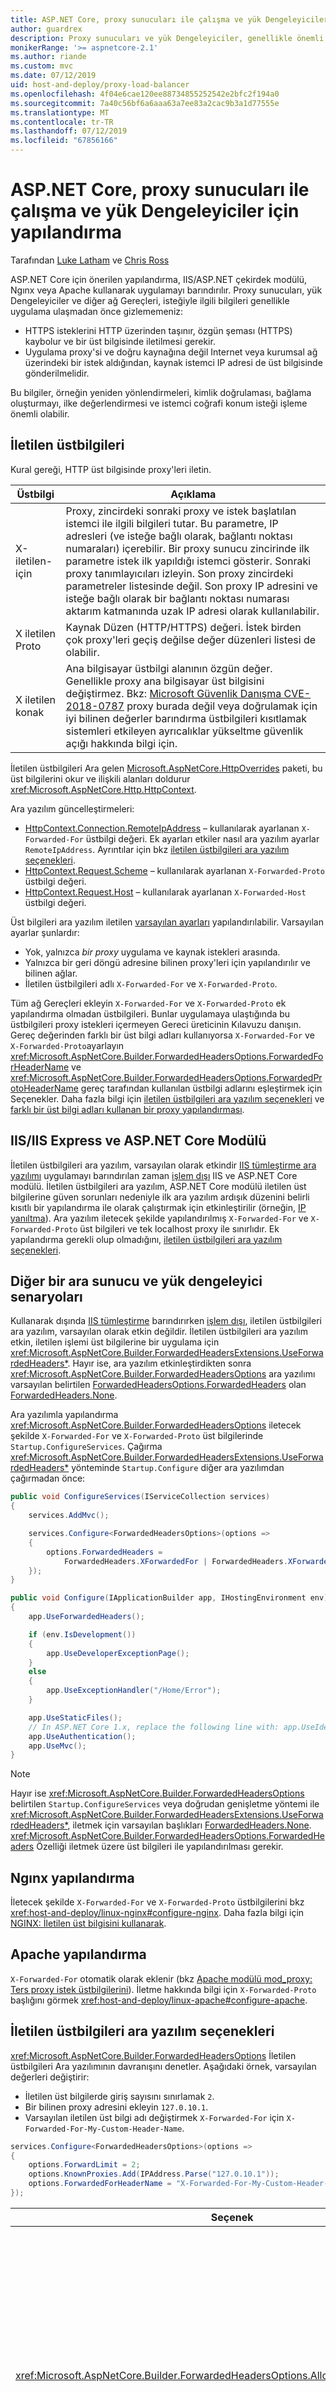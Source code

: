 ```yaml
---
title: ASP.NET Core, proxy sunucuları ile çalışma ve yük Dengeleyiciler için yapılandırma
author: guardrex
description: Proxy sunucuları ve yük Dengeleyiciler, genellikle önemli bilgi gizlememeniz arkasında barındırılan uygulamalar için yapılandırma hakkında bilgi edinin.
monikerRange: '>= aspnetcore-2.1'
ms.author: riande
ms.custom: mvc
ms.date: 07/12/2019
uid: host-and-deploy/proxy-load-balancer
ms.openlocfilehash: 4f04e6cae120ee88734855252542e2bfc2f194a0
ms.sourcegitcommit: 7a40c56bf6a6aaa63a7ee83a2cac9b3a1d77555e
ms.translationtype: MT
ms.contentlocale: tr-TR
ms.lasthandoff: 07/12/2019
ms.locfileid: "67856166"
---
```

# <a name="configure-aspnet-core-to-work-with-proxy-servers-and-load-balancers"></a>ASP.NET Core, proxy sunucuları ile çalışma ve yük Dengeleyiciler için yapılandırma

Tarafından [Luke Latham](https://github.com/guardrex) ve [Chris Ross](https://github.com/Tratcher)

ASP.NET Core için önerilen yapılandırma, IIS/ASP.NET çekirdek modülü, Ngınx veya Apache kullanarak uygulamayı barındırılır. Proxy sunucuları, yük Dengeleyiciler ve diğer ağ Gereçleri, isteğiyle ilgili bilgileri genellikle uygulama ulaşmadan önce gizlememeniz:

* HTTPS isteklerini HTTP üzerinden taşınır, özgün şeması (HTTPS) kaybolur ve bir üst bilgisinde iletilmesi gerekir.
* Uygulama proxy'si ve doğru kaynağına değil Internet veya kurumsal ağ üzerindeki bir istek aldığından, kaynak istemci IP adresi de üst bilgisinde gönderilmelidir.

Bu bilgiler, örneğin yeniden yönlendirmeleri, kimlik doğrulaması, bağlama oluşturmayı, ilke değerlendirmesi ve istemci coğrafi konum isteği işleme önemli olabilir.

## <a name="forwarded-headers"></a>İletilen üstbilgileri

Kural gereği, HTTP üst bilgisinde proxy'leri iletin.

| Üstbilgi | Açıklama |
| ------ | ----------- |
| X-iletilen-için | Proxy, zincirdeki sonraki proxy ve istek başlatılan istemci ile ilgili bilgileri tutar. Bu parametre, IP adresleri (ve isteğe bağlı olarak, bağlantı noktası numaraları) içerebilir. Bir proxy sunucu zincirinde ilk parametre istek ilk yapıldığı istemci gösterir. Sonraki proxy tanımlayıcıları izleyin. Son proxy zincirdeki parametreler listesinde değil. Son proxy IP adresini ve isteğe bağlı olarak bir bağlantı noktası numarası aktarım katmanında uzak IP adresi olarak kullanılabilir. |
| X iletilen Proto | Kaynak Düzen (HTTP/HTTPS) değeri. İstek birden çok proxy'leri geçiş değilse değer düzenleri listesi de olabilir. |
| X iletilen konak | Ana bilgisayar üstbilgi alanının özgün değer. Genellikle proxy ana bilgisayar üst bilgisini değiştirmez. Bkz: [Microsoft Güvenlik Danışma CVE-2018-0787](https://github.com/aspnet/Announcements/issues/295) proxy burada değil veya doğrulamak için iyi bilinen değerler barındırma üstbilgileri kısıtlamak sistemleri etkileyen ayrıcalıklar yükseltme güvenlik açığı hakkında bilgi için. |

İletilen üstbilgileri Ara gelen [Microsoft.AspNetCore.HttpOverrides](https://www.nuget.org/packages/Microsoft.AspNetCore.HttpOverrides/) paketi, bu üst bilgilerini okur ve ilişkili alanları doldurur <xref:Microsoft.AspNetCore.Http.HttpContext>.

Ara yazılım güncelleştirmeleri:

* [HttpContext.Connection.RemoteIpAddress](xref:Microsoft.AspNetCore.Http.ConnectionInfo.RemoteIpAddress) &ndash; kullanılarak ayarlanan `X-Forwarded-For` üstbilgi değeri. Ek ayarları etkiler nasıl ara yazılım ayarlar `RemoteIpAddress`. Ayrıntılar için bkz [iletilen üstbilgileri ara yazılım seçenekleri](#forwarded-headers-middleware-options).
* [HttpContext.Request.Scheme](xref:Microsoft.AspNetCore.Http.HttpRequest.Scheme) &ndash; kullanılarak ayarlanan `X-Forwarded-Proto` üstbilgi değeri.
* [HttpContext.Request.Host](xref:Microsoft.AspNetCore.Http.HttpRequest.Host) &ndash; kullanılarak ayarlanan `X-Forwarded-Host` üstbilgi değeri.

Üst bilgileri ara yazılım iletilen [varsayılan ayarları](#forwarded-headers-middleware-options) yapılandırılabilir. Varsayılan ayarlar şunlardır:

* Yok, yalnızca *bir proxy* uygulama ve kaynak istekleri arasında.
* Yalnızca bir geri döngü adresine bilinen proxy'leri için yapılandırılır ve bilinen ağlar.
* İletilen üstbilgileri adlı `X-Forwarded-For` ve `X-Forwarded-Proto`.

Tüm ağ Gereçleri ekleyin `X-Forwarded-For` ve `X-Forwarded-Proto` ek yapılandırma olmadan üstbilgileri. Bunlar uygulamaya ulaştığında bu üstbilgileri proxy istekleri içermeyen Gereci üreticinin Kılavuzu danışın. Gereç değerinden farklı bir üst bilgi adları kullanıyorsa `X-Forwarded-For` ve `X-Forwarded-Proto`ayarlayın <xref:Microsoft.AspNetCore.Builder.ForwardedHeadersOptions.ForwardedForHeaderName> ve <xref:Microsoft.AspNetCore.Builder.ForwardedHeadersOptions.ForwardedProtoHeaderName> gereç tarafından kullanılan üstbilgi adlarını eşleştirmek için Seçenekler. Daha fazla bilgi için [iletilen üstbilgileri ara yazılım seçenekleri](#forwarded-headers-middleware-options) ve [farklı bir üst bilgi adları kullanan bir proxy yapılandırması](#configuration-for-a-proxy-that-uses-different-header-names).

## <a name="iisiis-express-and-aspnet-core-module"></a>IIS/IIS Express ve ASP.NET Core Modülü

İletilen üstbilgileri ara yazılım, varsayılan olarak etkindir [IIS tümleştirme ara yazılımı](xref:host-and-deploy/iis/index#enable-the-iisintegration-components) uygulamayı barındırılan zaman [işlem dışı](xref:host-and-deploy/iis/index#out-of-process-hosting-model) IIS ve ASP.NET Core modülü. İletilen üstbilgileri ara yazılım, ASP.NET Core modülü iletilen üst bilgilerine güven sorunları nedeniyle ilk ara yazılım ardışık düzenini belirli kısıtlı bir yapılandırma ile olarak çalıştırmak için etkinleştirilir (örneğin, [IP yanıltma](https://www.iplocation.net/ip-spoofing)). Ara yazılım iletecek şekilde yapılandırılmış `X-Forwarded-For` ve `X-Forwarded-Proto` üst bilgileri ve tek localhost proxy ile sınırlıdır. Ek yapılandırma gerekli olup olmadığını, [iletilen üstbilgileri ara yazılım seçenekleri](#forwarded-headers-middleware-options).

## <a name="other-proxy-server-and-load-balancer-scenarios"></a>Diğer bir ara sunucu ve yük dengeleyici senaryoları

Kullanarak dışında [IIS tümleştirme](xref:host-and-deploy/iis/index#enable-the-iisintegration-components) barındırırken [işlem dışı](xref:host-and-deploy/iis/index#out-of-process-hosting-model), iletilen üstbilgileri ara yazılım, varsayılan olarak etkin değildir. İletilen üstbilgileri ara yazılım etkin, iletilen işlemi üst bilgilerine bir uygulama için <xref:Microsoft.AspNetCore.Builder.ForwardedHeadersExtensions.UseForwardedHeaders*>. Hayır ise, ara yazılım etkinleştirdikten sonra <xref:Microsoft.AspNetCore.Builder.ForwardedHeadersOptions> ara yazılımı varsayılan belirtilen [ForwardedHeadersOptions.ForwardedHeaders](xref:Microsoft.AspNetCore.Builder.ForwardedHeadersOptions.ForwardedHeaders) olan [ForwardedHeaders.None](xref:Microsoft.AspNetCore.HttpOverrides.ForwardedHeaders).

Ara yazılımla yapılandırma <xref:Microsoft.AspNetCore.Builder.ForwardedHeadersOptions> iletecek şekilde `X-Forwarded-For` ve `X-Forwarded-Proto` üst bilgilerinde `Startup.ConfigureServices`. Çağırma <xref:Microsoft.AspNetCore.Builder.ForwardedHeadersExtensions.UseForwardedHeaders*> yönteminde `Startup.Configure` diğer ara yazılımdan çağırmadan önce:

```csharp
public void ConfigureServices(IServiceCollection services)
{
    services.AddMvc();

    services.Configure<ForwardedHeadersOptions>(options =>
    {
        options.ForwardedHeaders = 
            ForwardedHeaders.XForwardedFor | ForwardedHeaders.XForwardedProto;
    });
}

public void Configure(IApplicationBuilder app, IHostingEnvironment env)
{
    app.UseForwardedHeaders();

    if (env.IsDevelopment())
    {
        app.UseDeveloperExceptionPage();
    }
    else
    {
        app.UseExceptionHandler("/Home/Error");
    }

    app.UseStaticFiles();
    // In ASP.NET Core 1.x, replace the following line with: app.UseIdentity();
    app.UseAuthentication();
    app.UseMvc();
}
```

> [!NOTE]
> Hayır ise <xref:Microsoft.AspNetCore.Builder.ForwardedHeadersOptions> belirtilen `Startup.ConfigureServices` veya doğrudan genişletme yöntemi ile <xref:Microsoft.AspNetCore.Builder.ForwardedHeadersExtensions.UseForwardedHeaders*>, iletmek için varsayılan başlıkları [ForwardedHeaders.None](xref:Microsoft.AspNetCore.HttpOverrides.ForwardedHeaders). <xref:Microsoft.AspNetCore.Builder.ForwardedHeadersOptions.ForwardedHeaders> Özelliği iletmek üzere üst bilgileri ile yapılandırılması gerekir.

## <a name="nginx-configuration"></a>Ngınx yapılandırma

İletecek şekilde `X-Forwarded-For` ve `X-Forwarded-Proto` üstbilgilerini bkz <xref:host-and-deploy/linux-nginx#configure-nginx>. Daha fazla bilgi için [NGINX: İletilen üst bilgisini kullanarak](https://www.nginx.com/resources/wiki/start/topics/examples/forwarded/).

## <a name="apache-configuration"></a>Apache yapılandırma

`X-Forwarded-For` otomatik olarak eklenir (bkz [Apache modülü mod_proxy: Ters proxy istek üstbilgilerini](https://httpd.apache.org/docs/2.4/mod/mod_proxy.html#x-headers)). İletme hakkında bilgi için `X-Forwarded-Proto` başlığını görmek <xref:host-and-deploy/linux-apache#configure-apache>.

## <a name="forwarded-headers-middleware-options"></a>İletilen üstbilgileri ara yazılım seçenekleri

<xref:Microsoft.AspNetCore.Builder.ForwardedHeadersOptions> İletilen üstbilgileri Ara yazılımının davranışını denetler. Aşağıdaki örnek, varsayılan değerleri değiştirir:

* İletilen üst bilgilerde giriş sayısını sınırlamak `2`.
* Bir bilinen proxy adresini ekleyin `127.0.10.1`.
* Varsayılan iletilen üst bilgi adı değiştirmek `X-Forwarded-For` için `X-Forwarded-For-My-Custom-Header-Name`.

```csharp
services.Configure<ForwardedHeadersOptions>(options =>
{
    options.ForwardLimit = 2;
    options.KnownProxies.Add(IPAddress.Parse("127.0.10.1"));
    options.ForwardedForHeaderName = "X-Forwarded-For-My-Custom-Header-Name";
});
```

| Seçenek | Açıklama |
| ------ | ----------- |
| <xref:Microsoft.AspNetCore.Builder.ForwardedHeadersOptions.AllowedHosts> | Ana bilgisayar tarafından sınırlar `X-Forwarded-Host` sağlanan değerler için üst bilgi.<ul><li>Sıra yoksay örneği kullanarak değerleri karşılaştırılır.</li><li>Bağlantı noktası numaralarını tutulması gerekir.</li><li>Liste boşsa, tüm konaklar izin verilir.</li><li>Üst düzey bir joker karakter `*` tüm boş konaklar sağlar.</li><li>Alt etki alanı joker karakterlere izin verilir, ancak kök etki alanı eşleşmiyor. Örneğin, `*.contoso.com` alt etki alanıyla eşleşen `foo.contoso.com` ancak kök etki alanı değil `contoso.com`.</li><li>Unicode ana bilgisayar adları kullanılabilir, ancak dönüştürülür [Punycode](https://tools.ietf.org/html/rfc3492) eşlemek için.</li><li>[IPv6 adresleri](https://tools.ietf.org/html/rfc4291) ayraçlar sınırlayıcı içerir ve olması gereken [geleneksel form](https://tools.ietf.org/html/rfc4291#section-2.2) (örneğin, `[ABCD:EF01:2345:6789:ABCD:EF01:2345:6789]`). IPv6 adresleri farklı biçimler arasında mantıksal eşitlik denetlemek için özel harfleri değil ve yok Standartlaştırma gerçekleştirilir.</li><li>İzin verilen konakları sınırlamak için başarısızlık, bir saldırganın hizmeti tarafından oluşturulan bağlantıları sızmasını.</li></ul>Boş bir varsayılan değer: `IList<string>`. |
| <xref:Microsoft.AspNetCore.Builder.ForwardedHeadersOptions.ForwardedForHeaderName> | İle belirtilen yerine bu özelliği tarafından belirtilen üst bilgi kullan [ForwardedHeadersDefaults.XForwardedForHeaderName](xref:Microsoft.AspNetCore.HttpOverrides.ForwardedHeadersDefaults.XForwardedForHeaderName). Proxy/iletici kullanmıyorsa bu seçenek kullanıldığında `X-Forwarded-For` üstbilgisi ancak kullanan başka bir üst bilgi bilgileri iletmek için.<br><br>Varsayılan, `X-Forwarded-For` değeridir. |
| <xref:Microsoft.AspNetCore.Builder.ForwardedHeadersOptions.ForwardedHeaders> | Hangi ileticileri işlenmesi gerektiğini tanımlar. Bkz: [ForwardedHeaders Enum](xref:Microsoft.AspNetCore.HttpOverrides.ForwardedHeaders) için geçerli olan alanların listesi. Bu özelliğe atanmış tipik değerler ' ForwardedHeaders.XForwardedFor | ForwardedHeaders.XForwardedProto`.<br><br>Varsayılan değer [ForwardedHeaders.None](xref:Microsoft.AspNetCore.HttpOverrides.ForwardedHeaders). |
| <xref:Microsoft.AspNetCore.Builder.ForwardedHeadersOptions.ForwardedHostHeaderName> | İle belirtilen yerine bu özelliği tarafından belirtilen üst bilgi kullan [ForwardedHeadersDefaults.XForwardedHostHeaderName](xref:Microsoft.AspNetCore.HttpOverrides.ForwardedHeadersDefaults.XForwardedHostHeaderName). Proxy/iletici kullanmıyorsa bu seçenek kullanıldığında `X-Forwarded-Host` üstbilgisi ancak kullanan başka bir üst bilgi bilgileri iletmek için.<br><br>Varsayılan, `X-Forwarded-Host` değeridir. |
| <xref:Microsoft.AspNetCore.Builder.ForwardedHeadersOptions.ForwardedProtoHeaderName> | İle belirtilen yerine bu özelliği tarafından belirtilen üst bilgi kullan [ForwardedHeadersDefaults.XForwardedProtoHeaderName](xref:Microsoft.AspNetCore.HttpOverrides.ForwardedHeadersDefaults.XForwardedProtoHeaderName). Proxy/iletici kullanmıyorsa bu seçenek kullanıldığında `X-Forwarded-Proto` üstbilgisi ancak kullanan başka bir üst bilgi bilgileri iletmek için.<br><br>Varsayılan, `X-Forwarded-Proto` değeridir. |
| <xref:Microsoft.AspNetCore.Builder.ForwardedHeadersOptions.ForwardLimit> | İşlenen üstbilgileri içerisindeki giriş sayısını sınırlar. Kümesine `null` sınırı, ancak bunu devre dışı bırakmak için yalnızca, yapılmalıdır `KnownProxies` veya `KnownNetworks` yapılandırılır. Ayarlama olmayan bir`null` değerdir yanlış yapılandırılmış bir proxy ve ağ üzerinde yan kanaldan gelen kötü amaçlı istekleri karşı koruma sağlamak için bir önlem (ancak değişmeyeceğini garanti etmez).<br><br>İletilen üstbilgileri ara yazılım başlıkları ters sırada sağdan sola işler. Varsa varsayılan değer (`1`) olan kullanıldığında, yalnızca en sağdaki değer başlıklarından sürece işlenir değerini `ForwardLimit` artırılır.<br><br>Varsayılan, `1` değeridir. |
| <xref:Microsoft.AspNetCore.Builder.ForwardedHeadersOptions.KnownNetworks> | Adres aralıklarını iletilen üst bilgiler kabul etmek için bilinen ağlar. Sınıfsız etki alanları arası yönlendirme (CIDR) gösterimi kullanan IP aralıklarını belirtin.<br><br>Çift modlu yuva sunucusu kullanıyorsanız, IPv4 adresleri bir IPv6 biçiminde sağlanır (örneğin, `10.0.0.1` IPv6 temsil IPv4'te `::ffff:10.0.0.1`). Bkz: [IPAddress.MapToIPv6](xref:System.Net.IPAddress.MapToIPv6*). Bu biçim bakarak gerekip gerekmediğini belirleyin [HttpContext.Connection.RemoteIpAddress](xref:Microsoft.AspNetCore.Http.ConnectionInfo.RemoteIpAddress*). Daha fazla bilgi için [yapılandırma bir IPv4 adresi için bir IPv6 adresi olarak temsil edilen](#configuration-for-an-ipv4-address-represented-as-an-ipv6-address) bölümü.<br><br>Varsayılan bir `IList` \< <xref:Microsoft.AspNetCore.HttpOverrides.IPNetwork>> için tek bir giriş içeren `IPAddress.Loopback`. |
| <xref:Microsoft.AspNetCore.Builder.ForwardedHeadersOptions.KnownProxies> | İletilen üst bilgiler kabul etmek için bilinen Proxy adresleri. Kullanım `KnownProxies` tam IP adresini belirtmek için eşleşir.<br><br>Çift modlu yuva sunucusu kullanıyorsanız, IPv4 adresleri bir IPv6 biçiminde sağlanır (örneğin, `10.0.0.1` IPv6 temsil IPv4'te `::ffff:10.0.0.1`). Bkz: [IPAddress.MapToIPv6](xref:System.Net.IPAddress.MapToIPv6*). Bu biçim bakarak gerekip gerekmediğini belirleyin [HttpContext.Connection.RemoteIpAddress](xref:Microsoft.AspNetCore.Http.ConnectionInfo.RemoteIpAddress*). Daha fazla bilgi için [yapılandırma bir IPv4 adresi için bir IPv6 adresi olarak temsil edilen](#configuration-for-an-ipv4-address-represented-as-an-ipv6-address) bölümü.<br><br>Varsayılan bir `IList` \< <xref:System.Net.IPAddress>> için tek bir giriş içeren `IPAddress.IPv6Loopback`. |
| <xref:Microsoft.AspNetCore.Builder.ForwardedHeadersOptions.OriginalForHeaderName> | İle belirtilen yerine bu özelliği tarafından belirtilen üst bilgi kullan [ForwardedHeadersDefaults.XOriginalForHeaderName](xref:Microsoft.AspNetCore.HttpOverrides.ForwardedHeadersDefaults.XOriginalForHeaderName).<br><br>Varsayılan, `X-Original-For` değeridir. |
| <xref:Microsoft.AspNetCore.Builder.ForwardedHeadersOptions.OriginalHostHeaderName> | İle belirtilen yerine bu özelliği tarafından belirtilen üst bilgi kullan [ForwardedHeadersDefaults.XOriginalHostHeaderName](xref:Microsoft.AspNetCore.HttpOverrides.ForwardedHeadersDefaults.XOriginalHostHeaderName).<br><br>Varsayılan, `X-Original-Host` değeridir. |
| <xref:Microsoft.AspNetCore.Builder.ForwardedHeadersOptions.OriginalProtoHeaderName> | İle belirtilen yerine bu özelliği tarafından belirtilen üst bilgi kullan [ForwardedHeadersDefaults.XOriginalProtoHeaderName](xref:Microsoft.AspNetCore.HttpOverrides.ForwardedHeadersDefaults.XOriginalProtoHeaderName).<br><br>Varsayılan, `X-Original-Proto` değeridir. |
| <xref:Microsoft.AspNetCore.Builder.ForwardedHeadersOptions.RequireHeaderSymmetry> | Üstbilgi değerleri arasında eşit olacak şekilde sayısı gerektir [ForwardedHeadersOptions.ForwardedHeaders](xref:Microsoft.AspNetCore.Builder.ForwardedHeadersOptions.ForwardedHeaders) işleniyor.<br><br>ASP.NET Core 1.x olan varsayılan `true`. ASP.NET Core 2.0 veya sonraki sürümlerde varsayılan `false`. |

## <a name="scenarios-and-use-cases"></a>Senaryolar ve kullanım örnekleri

### <a name="when-it-isnt-possible-to-add-forwarded-headers-and-all-requests-are-secure"></a>Üst bilgiler ve tüm istekleri iletilen eklemek mümkün olmadığında güvenli

Bazı durumlarda, uygulamaya proxy istekleri iletilen üstbilgilerini eklemek mümkün olmayabilir. Tüm genel dış istekler HTTPS olduğunu proxy zorlama, Düzen el ile ayarlanabilir `Startup.Configure` herhangi bir türde bir ara yazılım kullanmadan önce:

```csharp
app.Use((context, next) =>
{
    context.Request.Scheme = "https";
    return next();
});
```

Bu kod bir ortam değişkenine ya da diğer geliştirme ya da hazırlık ortamı yapılandırma ayarı ile devre dışı bırakılabilir.

### <a name="deal-with-path-base-and-proxies-that-change-the-request-path"></a>Yolu temel ve istek yolu değiştirmek proxy'ler ile Dağıt

Bazı Ara sunucular yolu sağlam geçirmek ancak bir uygulamayla yönlendirme böylece kaldırılmalıdır temel yolu düzgün çalışır. [UsePathBaseExtensions.UsePathBase](xref:Microsoft.AspNetCore.Builder.UsePathBaseExtensions.UsePathBase*) ara yazılım yolu böler [HttpRequest.Path](xref:Microsoft.AspNetCore.Http.HttpRequest.Path) ve uygulama temel yolu [HttpRequest.PathBase](xref:Microsoft.AspNetCore.Http.HttpRequest.PathBase).

Varsa `/foo` proxy yolu olarak geçirilen uygulama temel yolu aranır `/foo/api/1`, ara yazılım kümeleri `Request.PathBase` için `/foo` ve `Request.Path` için `/api/1` aşağıdaki komutla:

```csharp
app.UsePathBase("/foo");
```

Ara yazılım tersten yeniden çağrıldığında, orijinal yolunu ve yolu tabanı yeniden uygulanır. Ara yazılım sipariş işleme hakkında daha fazla bilgi için bkz. <xref:fundamentals/middleware/index>.

Proxy yolu kırpar varsa (örneğin, iletme `/foo/api/1` için `/api/1`), düzeltme yönlendirir ve bağlantılar isteğin ayarlayarak [PathBase](xref:Microsoft.AspNetCore.Http.HttpRequest.PathBase) özelliği:

```csharp
app.Use((context, next) =>
{
    context.Request.PathBase = new PathString("/foo");
    return next();
});
```

Proxy yol verileri ekliyorsanız yeniden yönlendirir ve bağlantıları kullanarak düzeltmek için yolunun parçası at <xref:Microsoft.AspNetCore.Http.PathString.StartsWithSegments*> ve atama <xref:Microsoft.AspNetCore.Http.HttpRequest.Path> özelliği:

```csharp
app.Use((context, next) =>
{
    if (context.Request.Path.StartsWithSegments("/foo", out var remainder))
    {
        context.Request.Path = remainder;
    }

    return next();
});
```

### <a name="configuration-for-a-proxy-that-uses-different-header-names"></a>Farklı üst bilgi adları kullanan proxy için yapılandırma

Proxy adlı üstbilgileri kullanmıyorsa `X-Forwarded-For` ve `X-Forwarded-Proto` proxy adresini/bağlantı noktası ve şema bilgilerini kaynaklanan iletmek için ayarlanmış <xref:Microsoft.AspNetCore.Builder.ForwardedHeadersOptions.ForwardedForHeaderName> ve <xref:Microsoft.AspNetCore.Builder.ForwardedHeadersOptions.ForwardedProtoHeaderName> proxy tarafından kullanılan üstbilgi adlarını eşleştirmek için seçenekleri:

```csharp
services.Configure<ForwardedHeadersOptions>(options =>
{
    options.ForwardedForHeaderName = "Header_Name_Used_By_Proxy_For_X-Forwarded-For_Header";
    options.ForwardedProtoHeaderName = "Header_Name_Used_By_Proxy_For_X-Forwarded-Proto_Header";
});
```

### <a name="configuration-for-an-ipv4-address-represented-as-an-ipv6-address"></a>Bir IPv6 adresi olarak temsil edilen bir IPv4 adresi için yapılandırma

Çift modlu yuva sunucusu kullanıyorsanız, IPv4 adresleri bir IPv6 biçiminde sağlanır (örneğin, `10.0.0.1` IPv6 temsil IPv4'te `::ffff:10.0.0.1` veya `::ffff:a00:1`). Bkz: [IPAddress.MapToIPv6](xref:System.Net.IPAddress.MapToIPv6*). Bu biçim bakarak gerekip gerekmediğini belirleyin [HttpContext.Connection.RemoteIpAddress](xref:Microsoft.AspNetCore.Http.ConnectionInfo.RemoteIpAddress*).

Aşağıdaki örnekte, üst bilgileri iletilen sağlayan bir ağ adresi için eklenen `KnownNetworks` IPv6 biçiminde listesi.

IPv4 adresi: `10.11.12.1/8`

Dönüştürülen IPv6 adresi: `::ffff:10.11.12.1`  
Dönüştürülen önek uzunluğu: 104

Onaltılık biçimde adresi de sağlayabilirsiniz (`10.11.12.1` IPv6 temsil edilen `::ffff:0a0b:0c01`). Bir IPv4 adresi için IPv6 dönüştürülürken, CIDR ön ek uzunluğu için 96 ekleyin (`8` örnekte) için ek hesap için `::ffff:` IPv6 ön eki (8 + 96 = 104). 

```csharp
// To access IPNetwork and IPAddress, add the following namespaces:
// using using System.Net;
// using Microsoft.AspNetCore.HttpOverrides;
services.Configure<ForwardedHeadersOptions>(options =>
{
    options.ForwardedHeaders =
        ForwardedHeaders.XForwardedFor | ForwardedHeaders.XForwardedProto;
    options.KnownNetworks.Add(new IPNetwork(
        IPAddress.Parse("::ffff:10.11.12.1"), 104));
});
```

## <a name="forward-the-scheme-for-linux-and-non-iis-reverse-proxies"></a>Linux ve IIS olmayan Düzen ters proxy'ler ileriye doğru

Çağıran uygulamalar <xref:Microsoft.AspNetCore.Builder.HttpsPolicyBuilderExtensions.UseHttpsRedirection*> ve <xref:Microsoft.AspNetCore.Builder.HstsBuilderExtensions.UseHsts*> başka bir ters proxy IIS yanı sıra veya bir site bir Azure Linux App Service için Azure Linux sanal makinesini (VM) dağıtılmışsa, sonsuz bir döngü yerleştirin. TLS ters proxy tarafından sonlandırılır ve Kestrel doğru istek düzeni haberdar değildir. OAuth ve OIDC, bu yapılandırmada Ayrıca bunlar yanlış yeniden yönlendirmeleri oluşturması nedeniyle başarısız. <xref:Microsoft.AspNetCore.Hosting.WebHostBuilderIISExtensions.UseIISIntegration*> ekler ve IIS çalıştırırken iletilen üstbilgileri ara yazılım yapılandırır ancak Linux (Apache veya Ngınx tümleştirme) için eşleşen bir otomatik yapılandırma yok.

IIS olmayan senaryolarda Proxy'den gelen düzeni iletmek için ekleme ve iletilen üstbilgileri ara yazılımını yapılandırma. İçinde `Startup.ConfigureServices`, aşağıdaki kodu kullanın:

```csharp
// using Microsoft.AspNetCore.HttpOverrides;

if (string.Equals(
    Environment.GetEnvironmentVariable("ASPNETCORE_FORWARDEDHEADERS_ENABLED"), 
    "true", StringComparison.OrdinalIgnoreCase))
{
    services.Configure<ForwardedHeadersOptions>(options =>
    {
        options.ForwardedHeaders = ForwardedHeaders.XForwardedFor | 
            ForwardedHeaders.XForwardedProto;
        // Only loopback proxies are allowed by default.
        // Clear that restriction because forwarders are enabled by explicit 
        // configuration.
        options.KnownNetworks.Clear();
        options.KnownProxies.Clear();
    });
}
```

## <a name="troubleshoot"></a>Sorun giderme

Üst bilgiler, beklendiği gibi iletilen olmayan etkinleştirirsiniz [günlüğü](xref:fundamentals/logging/index). Günlükleri sorunu gidermek için yeterli bilgi sağlamazsanız, sunucu tarafından alınan isteği üstbilgileri sıralar. Satır içi ara yazılım istek üstbilgileri, bir uygulama yanıtı yazmak veya üst bilgileri kaydetmek için kullanın. 

Uygulamanın yanıtı üstbilgileri yazmak için çağırdıktan hemen sonra aşağıdaki terminal satır içi ara yazılım yerleştirin <xref:Microsoft.AspNetCore.Builder.ForwardedHeadersExtensions.UseForwardedHeaders*> içinde `Startup.Configure`:

```csharp
app.Run(async (context) =>
{
    context.Response.ContentType = "text/plain";

    // Request method, scheme, and path
    await context.Response.WriteAsync(
        $"Request Method: {context.Request.Method}{Environment.NewLine}");
    await context.Response.WriteAsync(
        $"Request Scheme: {context.Request.Scheme}{Environment.NewLine}");
    await context.Response.WriteAsync(
        $"Request Path: {context.Request.Path}{Environment.NewLine}");

    // Headers
    await context.Response.WriteAsync($"Request Headers:{Environment.NewLine}");

    foreach (var header in context.Request.Headers)
    {
        await context.Response.WriteAsync($"{header.Key}: " +
            $"{header.Value}{Environment.NewLine}");
    }

    await context.Response.WriteAsync(Environment.NewLine);

    // Connection: RemoteIp
    await context.Response.WriteAsync(
        $"Request RemoteIp: {context.Connection.RemoteIpAddress}");
});
```

Yanıt gövdesi yerine günlükleri yazabilirsiniz. Günlükleri yazmak hata ayıklarken işlev siteye normalde sağlar.

Günlükleri yazmak yerine yanıt gövdesi:

* Ekleme `ILogger<Startup>` içine `Startup` sınıfı açıklandığı [başlangıç günlükleri oluşturma](xref:fundamentals/logging/index#create-logs-in-startup).
* Çağırdıktan hemen sonra aşağıdaki satır içi ara yazılım yerleştirin <xref:Microsoft.AspNetCore.Builder.ForwardedHeadersExtensions.UseForwardedHeaders*> içinde `Startup.Configure`.

```csharp
app.Use(async (context, next) =>
{
    // Request method, scheme, and path
    _logger.LogDebug("Request Method: {METHOD}", context.Request.Method);
    _logger.LogDebug("Request Scheme: {SCHEME}", context.Request.Scheme);
    _logger.LogDebug("Request Path: {PATH}", context.Request.Path);

    // Headers
    foreach (var header in context.Request.Headers)
    {
        _logger.LogDebug("Header: {KEY}: {VALUE}", header.Key, header.Value);
    }

    // Connection: RemoteIp
    _logger.LogDebug("Request RemoteIp: {REMOTE_IP_ADDRESS}", 
        context.Connection.RemoteIpAddress);

    await next();
});
```

İşlendiğinde `X-Forwarded-{For|Proto|Host}` değerleri taşınmıştır `X-Original-{For|Proto|Host}`. Belirli bir üst bilgisinde birden çok değer varsa iletilen üstbilgileri ara yazılım başlıkları ters sırada sağdan sola işler. Varsayılan `ForwardLimit` olduğu `1` (tek), yalnızca üst bilgilerin en sağdaki değerini sürece işlenen değerini `ForwardLimit` artırılır.

İsteğin özgün uzak IP bir girişe eşleşmelidir `KnownProxies` veya `KnownNetworks` iletilen üstbilgileri işlenmeden önce listeler. Bu, güvenilir olmayan proxy'si İleticilerden kabul etmeyerek üst bilgi sızdırma sınırlar. Bilinmeyen bir proxy algılandığında, günlüğe kaydetme proxy adresini belirtir:

```console
September 20th 2018, 15:49:44.168 Unknown proxy: 10.0.0.100:54321
```

Önceki örnekte 10.0.0.100 bir proxy sunucusudur. Sunucunun IP adresi için güvenilir bir proxy sunucu ise ekleme `KnownProxies` (veya güvenilen bir ağa ekleyin `KnownNetworks`) içinde `Startup.ConfigureServices`. Daha fazla bilgi için [iletilen üstbilgileri ara yazılım seçenekleri](#forwarded-headers-middleware-options) bölümü.

```csharp
services.Configure<ForwardedHeadersOptions>(options =>
{
    options.KnownProxies.Add(IPAddress.Parse("10.0.0.100"));
});
```

> [!IMPORTANT]
> Yalnızca güvenilen proxy'leri ve ağları üst bilgiler iletmek izin verilir. Aksi takdirde, [IP yanıltma](https://www.iplocation.net/ip-spoofing) saldırıları mümkündür.

## <a name="certificate-forwarding"></a>Sertifika iletme 

### <a name="on-azure"></a>Azure üzerinde

Bkz: [Azure belgeleri](/azure/app-service/app-service-web-configure-tls-mutual-auth) Azure Web Apps yapılandırmak için. Uygulamanızın `Startup.Configure` yöntemi çağırmadan önce aşağıdaki kodu ekleyin `app.UseAuthentication();`:

```csharp
app.UseCertificateForwarding();
```

Azure kullanan üst bilgi adı belirtmek için sertifika iletme ara yazılımını yapılandırma gerekir. Uygulamanızın `Startup.ConfigureServices` yöntemi, ara yazılım bir sertifika oluşturur üst bilgi yapılandırmak için aşağıdaki kodu ekleyin:

```csharp
services.AddCertificateForwarding(options =>
    options.CertificateHeader = "X-ARR-ClientCert");
```

### <a name="with-other-web-proxies"></a>Diğer web proxy'leri

IIS veya Azure'nın Web Apps uygulama isteği yönlendirme bulunmayan bir ara sunucu kullanıyorsanız Ara sunucunuz bir HTTP üst bilgisinde alınan sertifika iletecek şekilde yapılandırın. Uygulamanızın `Startup.Configure` yöntemi çağırmadan önce aşağıdaki kodu ekleyin `app.UseAuthentication();`:

```csharp
app.UseCertificateForwarding();
```

Üst bilgi adı belirtmek için sertifika iletme ara yazılımını yapılandırma gerekir. Uygulamanızın `Startup.ConfigureServices` yöntemi, ara yazılım bir sertifika oluşturur üst bilgi yapılandırmak için aşağıdaki kodu ekleyin:

```csharp
services.AddCertificateForwarding(options =>
    options.CertificateHeader = "YOUR_CERTIFICATE_HEADER_NAME");
```

Son olarak, base64 dışında bir sertifika (Ngınx ile olduğu gibi) kodlama proxy yapıyorsa, ayarlayın `HeaderConverter` seçeneği. Aşağıdaki örnekte göz önünde bulundurun `Startup.ConfigureServices`:

```csharp
services.AddCertificateForwarding(options =>
{
    options.CertificateHeader = "YOUR_CUSTOM_HEADER_NAME";
    options.HeaderConverter = (headerValue) => 
    {
        var clientCertificate = 
           /* some conversion logic to create an X509Certificate2 */
        return clientCertificate;
    }
});
```

## <a name="additional-resources"></a>Ek kaynaklar

* <xref:host-and-deploy/web-farm>
* [Microsoft Security Advisory CVE-2018-0787: ASP.NET Core ayrıcalık yükselmesi güvenlik açığı](https://github.com/aspnet/Announcements/issues/295)
